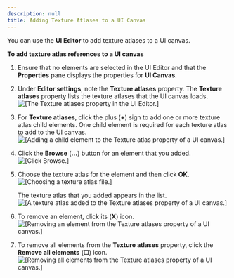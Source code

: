 ```yaml
---
description: null
title: Adding Texture Atlases to a UI Canvas
---
```


You can use the **UI Editor** to add texture atlases to a UI canvas.

**To add texture atlas references to a UI canvas**

1. Ensure that no elements are selected in the UI Editor and that the **Properties** pane displays the properties for **UI Canvas**.

1. Under **Editor settings**, note the **Texture atlases** property. The **Texture atlases** property lists the texture atlases that the UI canvas loads.
![\[The Texture atlases property in the UI Editor.\]](/images/user-guide/game_ui_editor/ui-editor-texture-atlases-1.png)

1. For **Texture atlases**, click the plus (**+**) sign to add one or more texture atlas child elements. One child element is required for each texture atlas to add to the UI canvas.
![\[Adding a child element to the Texture atlas property of a UI canvas.\]](/images/user-guide/game_ui_editor/ui-editor-texture-atlases-2.png)

1. Click the **Browse** (**...**) button for an element that you added.
![\[Click Browse.\]](/images/user-guide/game_ui_editor/ui-editor-texture-atlases-3.png)

1. Choose the texture atlas for the element and then click **OK**.
![\[Choosing a texture atlas file.\]](/images/user-guide/game_ui_editor/ui-editor-texture-atlases-4.png)

   The texture atlas that you added appears in the list.
![\[A texture atlas added to the Texture atlases property of a UI canvas.\]](/images/user-guide/game_ui_editor/ui-editor-texture-atlases-5.png)

1. To remove an element, click its (**X**) icon.
![\[Removing an element from the Texture atlases property of a UI canvas.\]](/images/user-guide/game_ui_editor/ui-editor-texture-atlases-6.png)

1. To remove all elements from the **Texture atlases** property, click the **Remove all elements** (**☐**) icon.
![\[Removing all elements from the Texture atlases property of a UI canvas.\]](/images/user-guide/game_ui_editor/ui-editor-texture-atlases-7.png)
